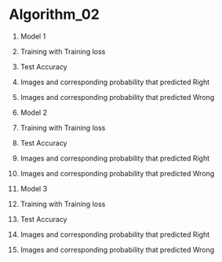 # Algorithm_02
1. Model 1
2. Training with Training loss
3. Test Accuracy
4. Images and corresponding probability that predicted Right
5. Images and corresponding probability that predicted Wrong


1. Model 2
2. Training with Training loss
3. Test Accuracy
4. Images and corresponding probability that predicted Right
5. Images and corresponding probability that predicted Wrong



1. Model 3
2. Training with Training loss
3. Test Accuracy
4. Images and corresponding probability that predicted Right
5. Images and corresponding probability that predicted Wrong

